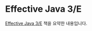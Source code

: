 # Effective Java 3/E

[Effective Java 3/E](https://product.kyobobook.co.kr/detail/S000001033066) 책을 요약한 내용입니다.

<figure><img src="../../.gitbook/assets/effective-java.jpg.jpg" alt=""><figcaption></figcaption></figure>